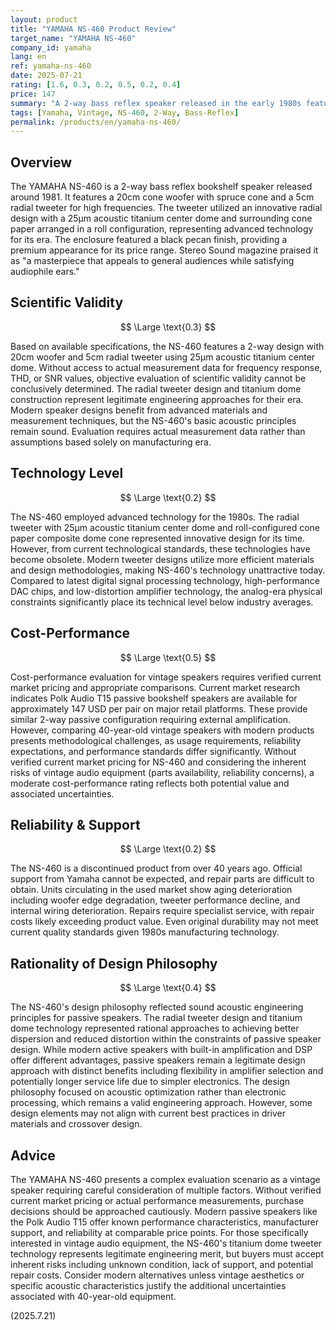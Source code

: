 ```yaml
---
layout: product
title: "YAMAHA NS-460 Product Review"
target_name: "YAMAHA NS-460"
company_id: yamaha
lang: en
ref: yamaha-ns-460
date: 2025-07-21
rating: [1.6, 0.3, 0.2, 0.5, 0.2, 0.4]
price: 147
summary: "A 2-way bass reflex speaker released in the early 1980s featuring a 20cm woofer and 5cm radial tweeter with titanium dome structure. Without actual measurement data, objective performance evaluation remains inconclusive, though the basic acoustic design principles appear sound. Cost-performance evaluation is complicated by unverified vintage market pricing and methodological challenges in comparing 40-year-old equipment with modern alternatives requiring different usage considerations."
tags: [Yamaha, Vintage, NS-460, 2-Way, Bass-Reflex]
permalink: /products/en/yamaha-ns-460/
---
```


## Overview

The YAMAHA NS-460 is a 2-way bass reflex bookshelf speaker released around 1981. It features a 20cm cone woofer with spruce cone and a 5cm radial tweeter for high frequencies. The tweeter utilized an innovative radial design with a 25μm acoustic titanium center dome and surrounding cone paper arranged in a roll configuration, representing advanced technology for its era. The enclosure featured a black pecan finish, providing a premium appearance for its price range. Stereo Sound magazine praised it as "a masterpiece that appeals to general audiences while satisfying audiophile ears."

## Scientific Validity

$$ \Large \text{0.3} $$

Based on available specifications, the NS-460 features a 2-way design with 20cm woofer and 5cm radial tweeter using 25μm acoustic titanium center dome. Without access to actual measurement data for frequency response, THD, or SNR values, objective evaluation of scientific validity cannot be conclusively determined. The radial tweeter design and titanium dome construction represent legitimate engineering approaches for their era. Modern speaker designs benefit from advanced materials and measurement techniques, but the NS-460's basic acoustic principles remain sound. Evaluation requires actual measurement data rather than assumptions based solely on manufacturing era.

## Technology Level

$$ \Large \text{0.2} $$

The NS-460 employed advanced technology for the 1980s. The radial tweeter with 25μm acoustic titanium center dome and roll-configured cone paper composite dome cone represented innovative design for its time. However, from current technological standards, these technologies have become obsolete. Modern tweeter designs utilize more efficient materials and design methodologies, making NS-460's technology unattractive today. Compared to latest digital signal processing technology, high-performance DAC chips, and low-distortion amplifier technology, the analog-era physical constraints significantly place its technical level below industry averages.

## Cost-Performance

$$ \Large \text{0.5} $$

Cost-performance evaluation for vintage speakers requires verified current market pricing and appropriate comparisons. Current market research indicates Polk Audio T15 passive bookshelf speakers are available for approximately 147 USD per pair on major retail platforms. These provide similar 2-way passive configuration requiring external amplification. However, comparing 40-year-old vintage speakers with modern products presents methodological challenges, as usage requirements, reliability expectations, and performance standards differ significantly. Without verified current market pricing for NS-460 and considering the inherent risks of vintage audio equipment (parts availability, reliability concerns), a moderate cost-performance rating reflects both potential value and associated uncertainties.

## Reliability & Support

$$ \Large \text{0.2} $$

The NS-460 is a discontinued product from over 40 years ago. Official support from Yamaha cannot be expected, and repair parts are difficult to obtain. Units circulating in the used market show aging deterioration including woofer edge degradation, tweeter performance decline, and internal wiring deterioration. Repairs require specialist service, with repair costs likely exceeding product value. Even original durability may not meet current quality standards given 1980s manufacturing technology.

## Rationality of Design Philosophy

$$ \Large \text{0.4} $$

The NS-460's design philosophy reflected sound acoustic engineering principles for passive speakers. The radial tweeter design and titanium dome technology represented rational approaches to achieving better dispersion and reduced distortion within the constraints of passive speaker design. While modern active speakers with built-in amplification and DSP offer different advantages, passive speakers remain a legitimate design approach with distinct benefits including flexibility in amplifier selection and potentially longer service life due to simpler electronics. The design philosophy focused on acoustic optimization rather than electronic processing, which remains a valid engineering approach. However, some design elements may not align with current best practices in driver materials and crossover design.

## Advice

The YAMAHA NS-460 presents a complex evaluation scenario as a vintage speaker requiring careful consideration of multiple factors. Without verified current market pricing or actual performance measurements, purchase decisions should be approached cautiously. Modern passive speakers like the Polk Audio T15 offer known performance characteristics, manufacturer support, and reliability at comparable price points. For those specifically interested in vintage audio equipment, the NS-460's titanium dome tweeter technology represents legitimate engineering merit, but buyers must accept inherent risks including unknown condition, lack of support, and potential repair costs. Consider modern alternatives unless vintage aesthetics or specific acoustic characteristics justify the additional uncertainties associated with 40-year-old equipment.

(2025.7.21)